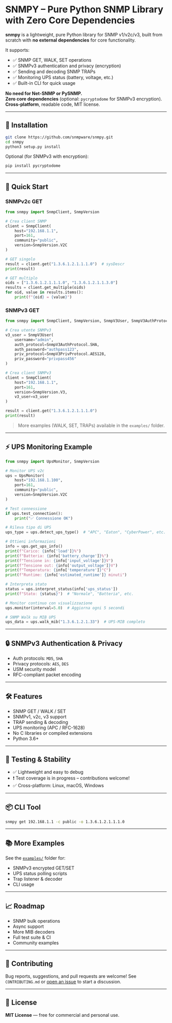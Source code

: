 # SNMPY – Pure Python SNMP Library with Zero Core Dependencies

**snmpy** is a lightweight, pure Python library for SNMP v1/v2c/v3, built from scratch with **no external dependencies** for core functionality.  

It supports:

- ✅ SNMP GET, WALK, SET operations  
- ✅ SNMPv3 authentication and privacy (encryption)  
- ✅ Sending and decoding SNMP TRAPs  
- ✅ Monitoring UPS status (battery, voltage, etc.)  
- ✅ Built-in CLI for quick usage  

**No need for Net-SNMP or PySNMP.**  
**Zero core dependencies** (optional: `pycryptodome` for SNMPv3 encryption).  
**Cross-platform**, readable code, MIT license.

---

## 🔧 Installation

```bash
git clone https://github.com/snmpware/snmpy.git
cd snmpy
python3 setup.py install
````

Optional (for SNMPv3 with encryption):

```bash
pip install pycryptodome
```

---

## 🚀 Quick Start

### SNMPv2c GET

```python
from snmpy import SnmpClient, SnmpVersion

# Crea client SNMP
client = SnmpClient(
    host="192.168.1.1",
    port=161,
    community="public",
    version=SnmpVersion.V2C
)

# GET singolo
result = client.get("1.3.6.1.2.1.1.1.0")  # sysDescr
print(result)

# GET multiplo
oids = ["1.3.6.1.2.1.1.1.0", "1.3.6.1.2.1.1.3.0"]
results = client.get_multiple(oids)
for oid, value in results.items():
    print(f"{oid} = {value}")
```

### SNMPv3 GET

```python
from snmpy import SnmpClient, SnmpVersion, SnmpV3User, SnmpV3AuthProtocol, SnmpV3PrivProtocol

# Crea utente SNMPv3
v3_user = SnmpV3User(
    username="admin",
    auth_protocol=SnmpV3AuthProtocol.SHA,
    auth_password="authpass123",
    priv_protocol=SnmpV3PrivProtocol.AES128,
    priv_password="privpass456"
)

# Crea client SNMPv3
client = SnmpClient(
    host="192.168.1.1",
    port=161,
    version=SnmpVersion.V3,
    v3_user=v3_user
)

result = client.get("1.3.6.1.2.1.1.1.0")
print(result)
```

> More examples (WALK, SET, TRAPs) available in the `examples/` folder.

---

## ⚡ UPS Monitoring Example

```python
from snmpy import UpsMonitor, SnmpVersion

# Monitor UPS v2c
ups = UpsMonitor(
    host="192.168.1.100",
    port=161,
    community="public",
    version=SnmpVersion.V2C
)

# Test connessione
if ups.test_connection():
    print("✅ Connessione OK")

# Rileva tipo di UPS
ups_type = ups.detect_ups_type()  # "APC", "Eaton", "CyberPower", etc.

# Ottieni informazioni
info = ups.get_ups_info()
print(f"Carico: {info['load']}%")
print(f"Batteria: {info['battery_charge']}%")
print(f"Tensione in: {info['input_voltage']}V")
print(f"Tensione out: {info['output_voltage']}V")
print(f"Temperatura: {info['temperature']}°C")
print(f"Runtime: {info['estimated_runtime']} minuti")

# Interpreta stato
status = ups.interpret_status(info['ups_status'])
print(f"Stato: {status}")  # "Normale", "Batteria", etc.

# Monitor continuo con visualizzazione
ups.monitor(interval=5.0)  # Aggiorna ogni 5 secondi

# SNMP Walk su MIB UPS
ups_data = ups.walk_mib("1.3.6.1.2.1.33")  # UPS-MIB completo
```

---

## 🔒 SNMPv3 Authentication & Privacy

* Auth protocols: `MD5`, `SHA`
* Privacy protocols: `AES`, `DES`
* USM security model
* RFC-compliant packet encoding

---

## 🛠 Features

* SNMP GET / WALK / SET
* SNMPv1, v2c, v3 support
* TRAP sending & decoding
* UPS monitoring (APC / RFC-1628)
* No C libraries or compiled extensions
* Python 3.6+

---

## 🧪 Testing & Stability

* ✅ Lightweight and easy to debug
* ❗ Test coverage is in progress – contributions welcome!
* ✅ Cross-platform: Linux, macOS, Windows

---

## 📦 CLI Tool

```bash
snmpy get 192.168.1.1 -c public -o 1.3.6.1.2.1.1.1.0
```

---

## 📚 More Examples

See the [`examples/`](examples/) folder for:

* SNMPv3 encrypted GET/SET
* UPS status polling scripts
* Trap listener & decoder
* CLI usage

---

## 📈 Roadmap

* SNMP bulk operations
* Async support
* More MIB decoders
* Full test suite & CI
* Community examples

---

## 🤝 Contributing

Bug reports, suggestions, and pull requests are welcome!
See `CONTRIBUTING.md` or [open an issue](https://github.com/snmpware/snmpy/issues) to start a discussion.

---

## 📄 License

**MIT License** — free for commercial and personal use.
